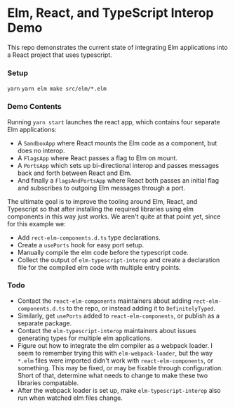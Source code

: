# Elm, React, and TypeScript Interop Demo

This repo demonstrates the current state of integrating Elm applications into a
React project that uses typescript.

### Setup

`yarn`
`yarn elm make src/elm/*.elm`

### Demo Contents

Running `yarn start` launches the react app, which contains four separate Elm
applications:

- A `SandboxApp` where React mounts the Elm code as a component, but does no interop.
- A `FlagsApp` where React passes a flag to Elm on mount.
- A `PortsApp` which sets up bi-directional interop and passes messages back and
  forth between React and Elm.
- And finally a `FlagsAndPortsApp` where React both passes an initial flag and
  subscribes to outgoing Elm messages through a port.

The ultimate goal is to improve the tooling around Elm, React, and Typescript so
that after installing the required libraries using elm components in this way
just works. We aren't quite at that point yet, since for this example we:

- Add `rect-elm-components.d.ts` type declarations.
- Create a `usePorts` hook for easy port setup.
- Manually compile the elm code before the typescript code.
- Collect the output of `elm-typescript-interop` and create a declaration file
  for the compiled elm code with multiple entry points.

### Todo

- Contact the `react-elm-components` maintainers about adding `rect-elm-components.d.ts`
  to the repo, or instead adding it to `DefinitelyTyped`.
- Similarly, get `usePorts` added to `react-elm-components`, or publish as a
  separate package.
- Contact the `elm-typescript-interop` maintainers about issues generating types
  for multiple elm applications.
- Figure out how to integrate the elm compiler as a webpack loader. I seem to
  remember trying this with `elm-webpack-loader`, but the way `*.elm` files were
  imported didn't work with `react-elm-components`, or something. This may be
  fixed, or may be fixable through configuration. Short of that, determine what
  needs to change to make these two libraries compatable.
- After the webpack loader is set up, make `elm-typescript-interop` also run
  when watched elm files change.
